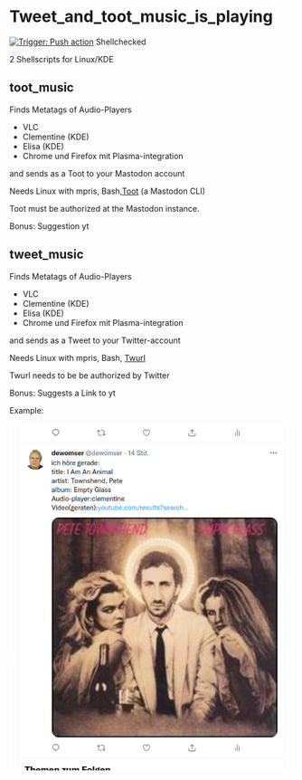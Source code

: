 # Tweet_and_toot_music_is_playing
[![Trigger: Push action](https://github.com/dewomser/Tweet_and_toot_music_is_playing/actions/workflows/main.yml/badge.svg)](https://github.com/dewomser/Tweet_and_toot_music_is_playing/actions/workflows/main.yml) Shellchecked

2 Shellscripts for Linux/KDE

## toot_music

Finds Metatags of Audio-Players
*  VLC
*  Clementine (KDE)
*  Elisa (KDE)
*  Chrome und Firefox mit Plasma-integration

and sends as a Toot  to your Mastodon account

Needs Linux with mpris, Bash,[Toot](https://toot.readthedocs.io/en/latest/index.html) (a Mastodon CLI)

Toot must be authorized at the Mastodon instance.

Bonus: Suggestion yt

## tweet_music

Finds Metatags of Audio-Players
*  VLC
*  Clementine (KDE)
*  Elisa (KDE)
*  Chrome und Firefox mit Plasma-integration

and sends as a Tweet to your Twitter-account

Needs Linux with mpris, Bash, [Twurl](https://github.com/twitter/twurl)

Twurl needs to be be authorized by Twitter

Bonus: Suggests a Link to yt

Example:


![alt text](./images/music-tweet.png "Screenshot Twitter")
